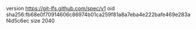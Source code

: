 version https://git-lfs.github.com/spec/v1
oid sha256:fb68e0f70914606c86974b01ca259f81a8a7eba4e222bafe469e283af4d5c6ec
size 2040
